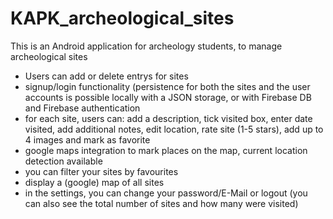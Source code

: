 # KAPK_archeological_sites
This is an Android application for archeology students, to manage archeological sites

- Users can add or delete entrys for sites
- signup/login functionality (persistence for both the sites and the user accounts is possible locally with a JSON storage, or with Firebase DB and Firebase authentication
- for each site, users can: add a description, tick visited box, enter date visited, add additional notes, edit location, rate site (1-5 stars), add up to 4 images and mark as favorite
- google maps integration to mark places on the map, current location detection available
- you can filter your sites by favourites
- display a (google) map of all sites
- in the settings, you can change your password/E-Mail or logout (you can also see the total number of sites and how many were visited)
